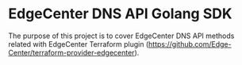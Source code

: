 # EdgeCenter DNS API Golang SDK

The purpose of this project is to cover EdgeCenter DNS API methods related with EdgeCenter Terraform plugin (https://github.com/Edge-Center/terraform-provider-edgecenter).

